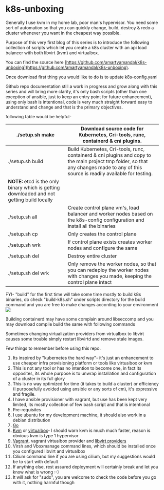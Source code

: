 # k8s-unboxing
Generally I use kvm in my home lab, poor man's hypervisor. You need some sort of automation so that you can quickly change, build, destroy & redo a cluster whenever you want in the cheapest way possible.

Purpose of this very first blog of this series is to introduce the following collection of scripts which let you create a k8s cluster with an api load balancer with both libvirt (kvm) and virtualbox.

You can find the source here [https://github.com/amartyamandal/k8s-unboxing](https://github.com/amartyamandal/k8s-unboxing).

Once download first thing you would like to do is to update k8s-config.yaml


Github repo documentation still a work in progress and grow along with this series and will bring more clarity, it's only bash scripts (other than one exception of ansible, just to keep an entry point for future enhancement), using only bash is intentional, code is very much straight forward easy to understand and change and that is the primary objectives.

following table would be helpful-

| ./setup.sh make | Download source code for Kubernetes, Cri-tools, runc, containerd & cni plugins. |
| --- | --- |
| ./setup.sh build | Build Kubernetes, Cri-tools, runc, containerd & cni plugins and copy to the main project tmp folder, so that any changes made to any of this source is readily available for testing.
**NOTE:** etcd is the only binary which is getting downloaded and not getting build locally |
| ./setup.sh all | Create control plane vm's, load balancer and worker nodes based on the k8s-config configuration and install all the binaries |
| ./setup.sh cp | Only creates the control plane |
| ./setup.sh wrk | If control plane exists creates worker nodes and configure the same |
| ./setup.sh del | Destroy entire cluster |
| ./setup.sh del wrk | Only remove the worker nodes, so that you can redeploy the worker nodes with changes you made, keeping the control plane intact |

FYI- "build" for the first time will take some time mostly to build k8s binaries, do check "build-k8s.sh" under scripts directory for the build command and you are free to make changes according to your environment
 ![](RackMultipart20221109-1-no568q_html_e63ac52501a6cd39.png)

Building containerd may have some complain around libseccomp and you may download compile build the same with following commands

Sometimes changing virtualization providers from virtualbox to libvirt causes some trouble simply restart libvirtd and remove stale images.

Few things to remember before using this repo.

1. Its inspired by "kubernetes the hard way"- it's just an enhancement to use cheaper infra provisioning platform or tools like virtualbox or kvm
2. This is not any tool or has no intention to become one, in fact its opposites, its whole purpose is to unwrap installation and configuration of a cluster in its full glory
3. This is no way optimized for time (it takes to build a cluster) or efficiency (I purposefully avoided using ansible or any sorts of cm), it's expressive and fragile.
4. I have ansible provisioner with vagrant, but use has been kept very limited, its mostly collection of few bash script and that is intentional
5. Pre-requisites
  1. I use ubuntu for my development machine, it should also work in a debian distribution
  2. [Go](https://www.fosslinux.com/68795/install-go-on-ubuntu.htm)
  3. [Kvm](https://www.fosslinux.com/68795/install-go-on-ubuntu.htm) or [virtualbox](https://linuxhint.com/install-virtualbox-linux/)- I should warn kvm is much much faster, reason is obvious kvm is type 1 hypervisor
  4. [Vagrant](https://linuxhint.com/install-vagrant-ubuntu/), vagrant virtualbox provider and [libvirt providers](https://computingforgeeks.com/using-vagrant-with-libvirt-on-linux/)
  5. Virsh and Vboxmanage command lines, which should be installed once you configured libvirt and virtualbox
  6. Cilium command line if you are using cilium, but my suggestions would be to start with default
  7. If anything else, rest assured deployment will certainly break and let you know what is wrong :-)
  8. It will ask for "sudo", you are welcome to check the code before you go with it, nothing harmful though

